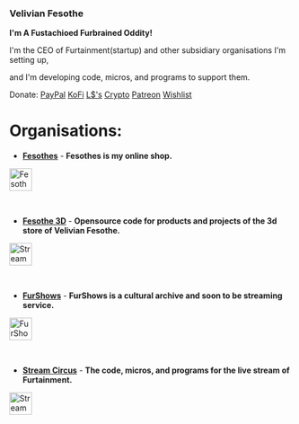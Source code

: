### Velivian Fesothe
<b>I'm A Fustachioed Furbrained Oddity!</b>

<p>I'm the CEO of Furtainment(startup) and other subsidiary organisations I'm setting up,</p>
<p>and I'm developing code, micros, and programs to support them.</p>

Donate: <a href="https://paypal.me/fesothe">PayPal</a> <a href="https://ko-fi.com/fesothe">KoFi</a> <a href="https://my.secondlife.com/steampunk.gears">L$'s</a> <a href="https://fesothe.crypto">Crypto</a> <a href="https://www.patreon.com/Fesothe">Patreon</a> <a href="https://wishlist.fesothe.com/">Wishlist</a>


<h1>Organisations:</h1>

* <b><a href="https://github.com/Fesothes">Fesothes</a></b> - <b>Fesothes is my online shop.</b>

<a href="https://github.com/Fesothes">
  <img src="https://avatars.githubusercontent.com/u/86520759?s=400&u=0f94ffb083162606c134d012d24bb21ec6da104f&v=4" alt="Fesothes Logo" style="width:40px;height:40px;">
</a>

&nbsp;

* <b><a href="https://github.com/Fesothe3D">Fesothe 3D</b></a> - <b>Opensource code for products and projects of the 3d store of Velivian Fesothe.</b>

<a href="https://github.com/Fesothe3D">
  <img src="https://avatars.githubusercontent.com/u/61714751?s=200&v=4" alt="Stream Circus Logo" style="width:40px;height:40px;">
</a>

&nbsp;

* <b><a href="https://github.com/FurShows">FurShows</a></b> - <b>FurShows is a cultural archive and soon to be streaming service.</b>

<a href="https://github.com/FurShows">
  <img src="https://avatars.githubusercontent.com/u/80177700?s=400&u=4a3e0340bac47b042986c2bcad06850cc26f9f7d&v=4" alt="FurShows Logo" style="width:40px;height:40px;">
</a>

&nbsp;

* <b><a href="https://github.com/StreamCircus">Stream Circus</b></a> - <b>The code, micros, and programs for the live stream of Furtainment.</b>

<a href="https://github.com/StreamCircus">
  <img src="https://avatars.githubusercontent.com/u/86520759?s=400&u=0f94ffb083162606c134d012d24bb21ec6da104f&v=4" alt="Stream Circus Logo" style="width:40px;height:40px;">
</a>
